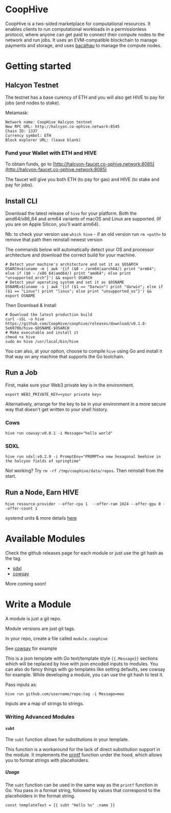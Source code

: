 # CoopHive

CoopHive is a two-sided marketplace for computational resources. It enables clients to run computational workloads in a permissionless protocol, where anyone can get paid to connect their compute nodes to the network and run jobs. It uses an EVM-compatible blockchain to manage payments and storage, and uses [bacalhau](https://www.bacalhau.org/) to manage the compute nodes.

# Getting started

## Halcyon Testnet

The testnet has a base curency of ETH and you will also get HIVE to pay for jobs (and nodes to stake).

Metamask:

```
Network name: CoopHive Halcyon testnet
New RPC URL: http://halcyon.co-ophive.network:8545
Chain ID: 1337
Currency symbol: ETH
Block explorer URL: (leave blank)
```

### Fund your Wallet with ETH and HIVE

To obtain funds, go to [http://halcyon-faucet.co-ophive.network:8085](http://halcyon-faucet.co-ophive.network:8085)

The faucet will give you both ETH (to pay for gas) and HIVE (to stake and pay for jobs).

## Install CLI

Download the latest release of `hive` for your platform. Both the amd64/x86_64 and arm64 variants of macOS and Linux are supported. (If you are on Apple Silicon, you'll want arm64). 

Nb:  to check your version use ```which hive``` - if an old version run ```rm <path>``` to remove that path then reinstall newest version

The commands below will automatically detect your OS and processor architecture and download the correct build for your machine.

```
# Detect your machine's architecture and set it as $OSARCH
OSARCH=$(uname -m | awk '{if ($0 ~ /arm64|aarch64/) print "arm64"; else if ($0 ~ /x86_64|amd64/) print "amd64"; else print "unsupported_arch"}') && export OSARCH
# Detect your operating system and set it as $OSNAME
OSNAME=$(uname -s | awk '{if ($1 == "Darwin") print "darwin"; else if ($1 == "Linux") print "linux"; else print "unsupported_os"}') && export OSNAME
```
Then Download & Install
```
# Download the latest production build
curl -sSL -o hive https://github.com/CoopHive/coophive/releases/download/v0.1.0-5e6070b/hive-$OSNAME-$OSARCH
# Make executable and install it
chmod +x hive
sudo mv hive /usr/local/bin/hive
```

You can also, at your option, choose to compile `hive` using Go and install it that way on any machine that supports the Go toolchain.


## Run a Job

First, make sure your Web3 private key is in the environment.

```
export WEB3_PRIVATE_KEY=<your private key>
```

Alternatively, arrange for the key to be in your environment in a more secure way that doesn't get written to your shell history.


### Cows

```
hive run cowsay:v0.0.1 -i Message="hello world"
```


### SDXL

```
hive run sdxl:v0.2.9 -i PromptEnv="PROMPT=a new hexagonal beehive in the halcyon fields of springtime"
```

Not working?
Try ```rm -rf /tmp/coophive/data/repos```. Then reinstall from the start.


## Run a Node, Earn HIVE


```
hive resource-provider --offer-cpu 1  --offer-ram 1024 --offer-gpu 0 --offer-count 1
```

systemd units & more details [here](https://github.com/CoopHive/coophive/blob/main/ARCHITECTURE.md)


# Available Modules

Check the github releases page for each module or just use the git hash as the tag.

* [sdxl](https://github.com/CoopHive/coophive-module-sdxl)
* [cowsay](https://github.com/CoopHive/coophive-module-cowsay)

More coming soon!


# Write a Module



A module is just a git repo.

Module versions are just git tags.

In your repo, create a file called `module.coophive`

See [cowsay](https://github.com/CoopHive/coophive-module-cowsay) for example

This is a json template with Go text/template style `{{.Message}}` sections which will be replaced by hive with json encoded inputs to modules. You can also do fancy things with go templates like setting defaults, see cowsay for example. While developing a module, you can use the git hash to test it.

Pass inputs as:

```
hive run github.com/username/repo:tag -i Message=moo
```

Inputs are a map of strings to strings.

### Writing Advanced Modules

#### `subt`

The `subt` function allows for substitutions in your template.

This function is a workaround for the lack of direct substitution support in the module. It implements the [printf](https://pkg.go.dev/text/template#Template.Funcs) function under the hood, which allows you to format strings with placeholders.

##### Usage   

The `subt` function can be used in the same way as the `printf` function in Go. You pass in a format string, followed by values that correspond to the placeholders in the format string.
```
const templateText = {{ subt "Hello %s" .name }}
```

